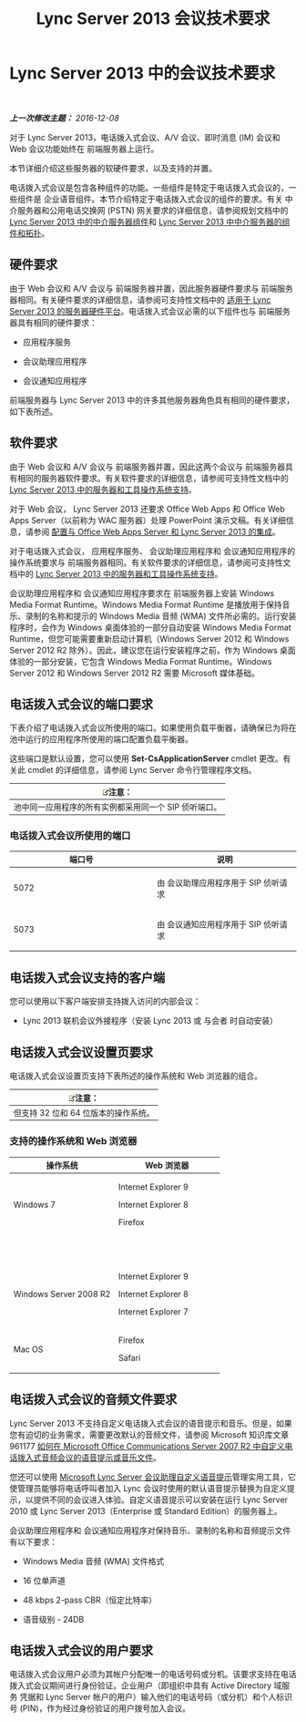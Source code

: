 ﻿---
title: Lync Server 2013 会议技术要求
TOCTitle: 会议技术要求
ms:assetid: 3c0d89e1-53e6-46d7-bf8c-491260b292ea
ms:mtpsurl: https://technet.microsoft.com/zh-cn/library/Gg425889(v=OCS.15)
ms:contentKeyID: 49312565
ms.date: 07/21/2017
mtps_version: v=OCS.15
ms.translationtype: HT
---

# Lync Server 2013 中的会议技术要求

 

_**上一次修改主题：** 2016-12-08_

对于 Lync Server 2013，电话拨入式会议、A/V 会议、即时消息 (IM) 会议和 Web 会议功能始终在 前端服务器上运行。

本节详细介绍这些服务器的软硬件要求，以及支持的并置。

电话拨入式会议是包含各种组件的功能。一些组件是特定于电话拨入式会议的，一些组件是 企业语音组件。本节介绍特定于电话拨入式会议的组件的要求。有关 中介服务器和公用电话交换网 (PSTN) 网关要求的详细信息，请参阅规划文档中的 [Lync Server 2013 中的中介服务器组件](lync-server-2013-mediation-server-component.md)和 [Lync Server 2013 中中介服务器的组件和拓扑](lync-server-2013-components-and-topologies-for-mediation-server.md)。

## 硬件要求

由于 Web 会议和 A/V 会议与 前端服务器并置，因此服务器硬件要求与 前端服务器相同。有关硬件要求的详细信息，请参阅可支持性文档中的 [适用于 Lync Server 2013 的服务器硬件平台](lync-server-2013-server-hardware-platforms.md)。电话拨入式会议必需的以下组件也与 前端服务器具有相同的硬件要求：

  - 应用程序服务

  - 会议助理应用程序

  - 会议通知应用程序

前端服务器与 Lync Server 2013 中的许多其他服务器角色具有相同的硬件要求，如下表所述。

## 软件要求

由于 Web 会议和 A/V 会议与 前端服务器并置，因此这两个会议与 前端服务器具有相同的服务器软件要求。有关软件要求的详细信息，请参阅可支持性文档中的 [Lync Server 2013 中的服务器和工具操作系统支持](lync-server-2013-server-and-tools-operating-system-support.md)。

对于 Web 会议， Lync Server 2013 还要求 Office Web Apps 和 Office Web Apps Server（以前称为 WAC 服务器）处理 PowerPoint 演示文稿。有关详细信息，请参阅 [配置与 Office Web Apps Server 和 Lync Server 2013 的集成](lync-server-2013-enabling-office-web-apps-server-and-lync-server-2013.md)。

对于电话拨入式会议， 应用程序服务、 会议助理应用程序和 会议通知应用程序的操作系统要求与 前端服务器相同。有关软件要求的详细信息，请参阅可支持性文档中的 [Lync Server 2013 中的服务器和工具操作系统支持](lync-server-2013-server-and-tools-operating-system-support.md)。

会议助理应用程序和 会议通知应用程序要求在 前端服务器上安装 Windows Media Format Runtime。Windows Media Format Runtime 是播放用于保持音乐、录制的名称和提示的 Windows Media 音频 (WMA) 文件所必需的。运行安装程序时，会作为 Windows 桌面体验的一部分自动安装 Windows Media Format Runtime，但您可能需要重新启动计算机（Windows Server 2012 和 Windows Server 2012 R2 除外）。因此，建议您在运行安装程序之前，作为 Windows 桌面体验的一部分安装，它包含 Windows Media Format Runtime。Windows Server 2012 和 Windows Server 2012 R2 需要 Microsoft 媒体基础。

## 电话拨入式会议的端口要求

下表介绍了电话拨入式会议所使用的端口。如果使用负载平衡器，请确保已为将在池中运行的应用程序所使用的端口配置负载平衡器。

这些端口是默认设置，您可以使用 **Set-CsApplicationServer** cmdlet 更改。有关此 cmdlet 的详细信息，请参阅 Lync Server 命令行管理程序文档。

<table>
<thead>
<tr class="header">
<th><img src="images/Dn783119.note(OCS.15).gif" title="note" alt="note" />注意：</th>
</tr>
</thead>
<tbody>
<tr class="odd">
<td>池中同一应用程序的所有实例都采用同一个 SIP 侦听端口。</td>
</tr>
</tbody>
</table>


### 电话拨入式会议所使用的端口

<table>
<colgroup>
<col style="width: 50%" />
<col style="width: 50%" />
</colgroup>
<thead>
<tr class="header">
<th>端口号</th>
<th>说明</th>
</tr>
</thead>
<tbody>
<tr class="odd">
<td><p>5072</p></td>
<td><p>由 会议助理应用程序用于 SIP 侦听请求</p></td>
</tr>
<tr class="even">
<td><p>5073</p></td>
<td><p>由 会议通知应用程序用于 SIP 侦听请求</p></td>
</tr>
</tbody>
</table>


## 电话拨入式会议支持的客户端

您可以使用以下客户端安排支持拨入访问的内部会议：

  - Lync 2013 联机会议外接程序（安装 Lync 2013 或 与会者 时自动安装）

## 电话拨入式会议设置页要求

电话拨入式会议设置页支持下表所述的操作系统和 Web 浏览器的组合。

<table>
<thead>
<tr class="header">
<th><img src="images/Dn783119.note(OCS.15).gif" title="note" alt="note" />注意：</th>
</tr>
</thead>
<tbody>
<tr class="odd">
<td>但支持 32 位和 64 位版本的操作系统。</td>
</tr>
</tbody>
</table>


### 支持的操作系统和 Web 浏览器

<table>
<colgroup>
<col style="width: 50%" />
<col style="width: 50%" />
</colgroup>
<thead>
<tr class="header">
<th>操作系统</th>
<th>Web 浏览器</th>
</tr>
</thead>
<tbody>
<tr class="odd">
<td><p>Windows 7</p></td>
<td><p>Internet Explorer 9</p>
<p>Internet Explorer 8</p>
<p>Firefox</p></td>
</tr>
<tr class="even">
<td> </td>
<td> </td>
</tr>
<tr class="odd">
<td> </td>
<td> </td>
</tr>
<tr class="even">
<td><p>Windows Server 2008 R2</p></td>
<td><p>Internet Explorer 9</p>
<p>Internet Explorer 8</p>
<p>Internet Explorer 7</p></td>
</tr>
<tr class="odd">
<td><p>Mac OS</p></td>
<td><p>Firefox</p>
<p>Safari</p></td>
</tr>
</tbody>
</table>


## 电话拨入式会议的音频文件要求

Lync Server 2013 不支持自定义电话拨入式会议的语音提示和音乐。但是，如果您有迫切的业务需求，需要更改默认的音频文件，请参阅 Microsoft 知识库文章 961177 [如何在 Microsoft Office Communications Server 2007 R2 中自定义电话拨入式音频会议的语音提示或音乐文件](http://go.microsoft.com/fwlink/p/?linkid=3052%26kbid=961177)。

您还可以使用 [Microsoft Lync Server 会议助理自定义语音提示](http://go.microsoft.com/fwlink/p/?linkid=396880)管理实用工具，它使管理员能够将电话呼叫者加入 Lync 会议时使用的默认语音提示替换为自定义提示，以提供不同的会议进入体验。自定义语音提示可以安装在运行 Lync Server 2010 或 Lync Server 2013（Enterprise 或 Standard Edition）的服务器上。

会议助理应用程序和 会议通知应用程序对保持音乐、录制的名称和音频提示文件有以下要求：

  - Windows Media 音频 (WMA) 文件格式

  - 16 位单声道

  - 48 kbps 2-pass CBR（恒定比特率）

  - 语音级别 - 24DB

## 电话拨入式会议的用户要求

电话拨入式会议用户必须为其帐户分配唯一的电话号码或分机。该要求支持在电话拨入式会议期间进行身份验证。企业用户（即组织中具有 Active Directory 域服务 凭据和 Lync Server 帐户的用户）输入他们的电话号码（或分机）和个人标识号 (PIN)，作为经过身份验证的用户拨号加入会议。

